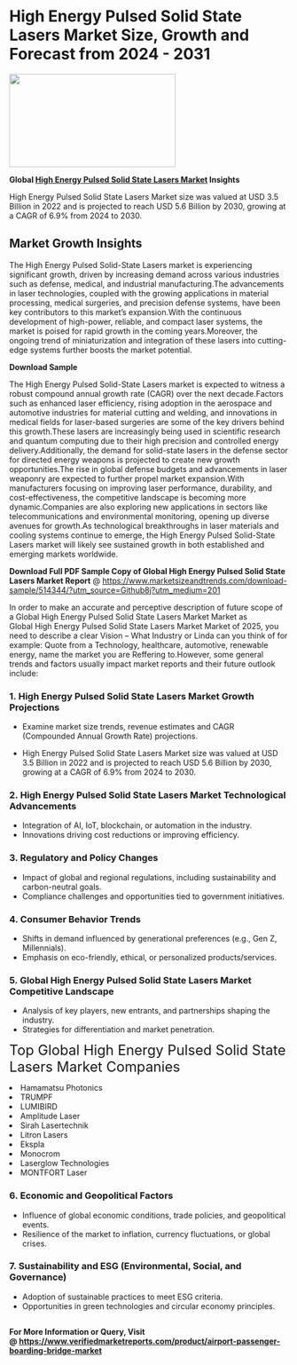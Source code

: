 <H1>High Energy Pulsed Solid State Lasers Market Size, Growth and Forecast from 2024 - 2031</H1><img class="aligncenter size-medium wp-image-584254" src="https://thirdeyenews.in/wp-content/uploads/2024/09/Global-Market-Research-300x168.jpeg" alt="" width="300" height="168" /><p><strong>Global&nbsp;<a href="https://www.marketsizeandtrends.com/download-sample/514344/?utm_source=Github8j?utm_medium=201">High Energy Pulsed Solid State Lasers Market</a> Insights</strong></p><p>High Energy Pulsed Solid State Lasers Market size was valued at USD 3.5 Billion in 2022 and is projected to reach USD 5.6 Billion by 2030, growing at a CAGR of 6.9% from 2024 to 2030.</p><p><h2>Market Growth Insights</h2> <p>The High Energy Pulsed Solid-State Lasers market is experiencing significant growth, driven by increasing demand across various industries such as defense, medical, and industrial manufacturing.The advancements in laser technologies, coupled with the growing applications in material processing, medical surgeries, and precision defense systems, have been key contributors to this market’s expansion.With the continuous development of high-power, reliable, and compact laser systems, the market is poised for rapid growth in the coming years.Moreover, the ongoing trend of miniaturization and integration of these lasers into cutting-edge systems further boosts the market potential.</p> <p><strong>Download Sample</strong></p> <p>The High Energy Pulsed Solid-State Lasers market is expected to witness a robust compound annual growth rate (CAGR) over the next decade.Factors such as enhanced laser efficiency, rising adoption in the aerospace and automotive industries for material cutting and welding, and innovations in medical fields for laser-based surgeries are some of the key drivers behind this growth.These lasers are increasingly being used in scientific research and quantum computing due to their high precision and controlled energy delivery.Additionally, the demand for solid-state lasers in the defense sector for directed energy weapons is projected to create new growth opportunities.The rise in global defense budgets and advancements in laser weaponry are expected to further propel market expansion.With manufacturers focusing on improving laser performance, durability, and cost-effectiveness, the competitive landscape is becoming more dynamic.Companies are also exploring new applications in sectors like telecommunications and environmental monitoring, opening up diverse avenues for growth.As technological breakthroughs in laser materials and cooling systems continue to emerge, the High Energy Pulsed Solid-State Lasers market will likely see sustained growth in both established and emerging markets worldwide.</p> <p><span class=""><strong>Download Full PDF Sample Copy of Global High Energy Pulsed Solid State Lasers Market Report</strong> @ <a href="https://www.marketsizeandtrends.com/download-sample/514344/?utm_source=Github8j?utm_medium=201" target="_blank">https://www.marketsizeandtrends.com/download-sample/514344/?utm_source=Github8j?utm_medium=201</a></span></p><p>In order to make an accurate and perceptive description of future scope of a Global&nbsp;High Energy Pulsed Solid State Lasers Market Market as Global&nbsp;High Energy Pulsed Solid State Lasers Market Market of 2025, you need to describe a clear Vision &ndash; What Industry or Linda can you think of for example: Quote from a Technology, healthcare, automotive, renewable energy, name the market you are Reffering to.However, some general trends and factors usually impact market reports and their future outlook include:</p><h3>1.&nbsp;<strong>High Energy Pulsed Solid State Lasers Market Growth Projections</strong></h3><ul><li>Examine market size trends, revenue estimates and CAGR (Compounded Annual Growth Rate) projections.</li><li><p>High Energy Pulsed Solid State Lasers Market size was valued at USD 3.5 Billion in 2022 and is projected to reach USD 5.6 Billion by 2030, growing at a CAGR of 6.9% from 2024 to 2030.</p></li></ul><h3>2.&nbsp;<strong>High Energy Pulsed Solid State Lasers Market Technological Advancements</strong></h3><ul><li>Integration of AI, IoT, blockchain, or automation in the industry.</li><li>Innovations driving cost reductions or improving efficiency.</li></ul><h3>3.&nbsp;<strong>Regulatory and Policy Changes</strong></h3><ul><li>Impact of global and regional regulations, including sustainability and carbon-neutral goals.</li><li>Compliance challenges and opportunities tied to government initiatives.</li></ul><h3>4.&nbsp;<strong>Consumer Behavior Trends</strong></h3><ul><li>Shifts in demand influenced by generational preferences (e.g., Gen Z, Millennials).</li><li>Emphasis on eco-friendly, ethical, or personalized products/services.</li></ul><h3>5.&nbsp;<strong>Global High Energy Pulsed Solid State Lasers Market Competitive Landscape</strong></h3><ul><li>Analysis of key players, new entrants, and partnerships shaping the industry.</li><li>Strategies for differentiation and market penetration.</li></ul><p data-pm-slice="1 1 []"><span style="color: inherit; font-family: inherit; font-size: 25px;">Top Global High Energy Pulsed Solid State Lasers Market Companies</span></p><div class="" data-test-id=""><p><li>Hamamatsu Photonics</li><li> TRUMPF</li><li> LUMIBIRD</li><li> Amplitude Laser</li><li> Sirah Lasertechnik</li><li> Litron Lasers</li><li> Ekspla</li><li> Monocrom</li><li> Laserglow Technologies</li><li> MONTFORT Laser</li></p></div><h3>6.&nbsp;<strong>Economic and Geopolitical Factors</strong></h3><ul><li>Influence of global economic conditions, trade policies, and geopolitical events.</li><li>Resilience of the market to inflation, currency fluctuations, or global crises.</li></ul><h3>7.&nbsp;<strong>Sustainability and ESG (Environmental, Social, and Governance)</strong></h3><ul><li>Adoption of sustainable practices to meet ESG criteria.</li><li>Opportunities in green technologies and circular economy principles.</li></ul><h2><strong style="font-size: 14px;">For More Information or Query, Visit @&nbsp;</strong><a style="background-color: #ffffff; font-size: 14px;" href="https://www.marketsizeandtrends.com/report/high-energy-pulsed-solid-state-lasers-market/" target="_blank">https://www.verifiedmarketreports.com/product/airport-passenger-boarding-bridge-market</a></h2>